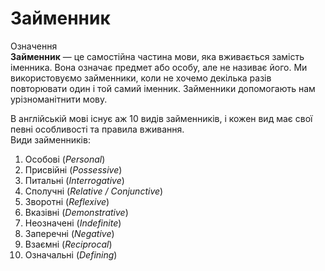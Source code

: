 # Займенник


<div class="eoz-wrap">
<span class="eoz">Означення</span>
<div class="eoz-text">
<b>Займенник</b> — це самостійна частина мови, яка вживається замість іменника. Вона означає предмет або особу, але не називає його. Ми використовуємо займенники, коли не хочемо декілька разів повторювати один і той самий іменник. Займенники допомогають нам урізноманітнити мову. <br>
</div>
</div>

<div class="space">
</div>

В англійській мові існує аж 10 видів займенників, і кожен вид має свої певні особливості та правила вживання.<br>
<span class="p1">Види займенників</span>:
1. Особові (<i>Personal</i>)
2. Присвійні (<i>Possessive</i>)
3. Питальні (<i>Interrogative</i>)
4. Сполучні (<i>Relative / Conjunctive</i>)
5. Зворотні (<i>Reflexive</i>)
6. Вказівні (<i>Demonstrative</i>)
7. Неозначені (<i>Indefinite</i>)
8. Заперечні (<i>Negative</i>)
9. Взаємні (<i>Reciprocal</i>)
10. Означальні (<i>Defining</i>)